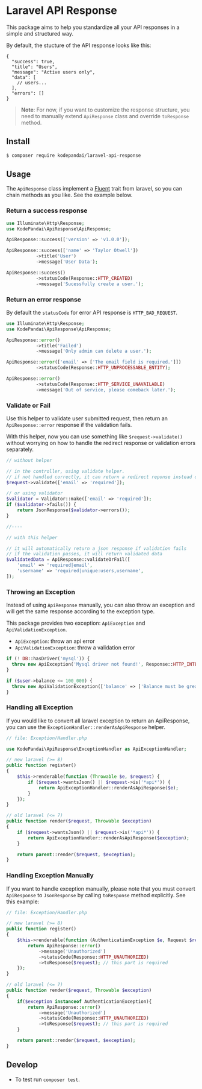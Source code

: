 # Laravel API Response

This package aims to help you standardize all your API responses in
a simple and structured way.

By default, the stucture of the API response looks like this:

```jsonc
{
  "success": true,
  "title": "Users",
  "message": "Active users only",
  "data": [
    // users...
  ],
  "errors": []
}
```

> **Note**: For now, if you want to customize the response structure,
> you need to manually extend `ApiResponse` class and override `toResponse` method.

## Install

```sh
$ composer require kodepandai/laravel-api-response
```

## Usage

The `ApiResponse` class implement a [Fluent](https://laravel.com/api/master/Illuminate/Support/Fluent.html)
trait from laravel, so you can chain methods as you like. See the example below.

### Return a success response

```php
use Illuminate\Http\Response;
use KodePandai\ApiResponse\ApiResponse;

ApiResponse::success(['version' => 'v1.0.0']);

ApiResponse::success(['name' => 'Taylor Otwell'])
           ->title('User')
           ->message('User Data');

ApiResponse::success()
           ->statusCode(Response::HTTP_CREATED)
           ->message('Sucessfully create a user.');
```

### Return an error response

By default the `statusCode` for error API response is `HTTP_BAD_REQUEST`.

```php
use Illuminate\Http\Response;
use KodePandai\ApiResponse\ApiResponse;

ApiResponse::error()
           ->title('Failed')
           ->message('Only admin can delete a user.');

ApiResponse::error(['email' => ['The email field is required.']])
           ->statusCode(Response::HTTP_UNPROCESSABLE_ENTITY);

ApiResponse::error()
           ->statusCode(Response::HTTP_SERVICE_UNAVAILABLE)
           ->message('Out of service, please comeback later.');
```

### Validate or Fail

Use this helper to validate user submitted request, then return
an `ApiResponse::error` response if the validation fails.

With this helper, now you can use something like `$request->validate()`
without worrying on how to handle the redirect response or validation errors
separately.

```php
// without helper

// in the controller, using validate helper.
// if not handled correctly, it can return a redirect reponse instead of json response
$request->validate(['email' => 'required']);

// or using validator
$validator = Validator::make(['email' => 'required']);
if ($validator->fails()) {
    return JsonResponse($validator->errors());
}

//----

// with this helper

// it will automatically return a json response if validation fails
// if the validation passes, it will return validated data
$validatedData = ApiResponse::validateOrFail([
    'email' => 'required|email',
    'username' => 'required|unique:users,username',
]);
```

### Throwing an Exception

Instead of using `ApiResponse` manually, you can also throw an exception
and will get the same response according to the exception type.

This package provides two exception: `ApiException` and `ApiValidationException`.

- `ApiException`: throw an api error
- `ApiValidationException`: throw a validation error

```php
if (! DB::hasDriver('mysql')) {
  throw new ApiException('Mysql driver not found!', Response::HTTP_INTERNAL_SERVER_ERROR);
}

if ($user->balance <= 100_000) {
  throw new ApiValidationException(['balance' => ['Balance must be greater than 100K']]);
}
```

### Handling all Exception

If you would like to convert all laravel exception to return an ApiResponse,
you can use the `ExceptionHandler::renderAsApiResponse` helper.

```php
// file: Exception/Handler.php

use KodePandai\ApiResponse\ExceptionHandler as ApiExceptionHandler;

// new laravel (>= 8)
public function register()
{
    $this->renderable(function (Throwable $e, $request) {
        if ($request->wantsJson() || $request->is('*api*')) {
            return ApiExceptionHandler::renderAsApiResponse($e);
        }
    });
}

// old laravel (<= 7)
public function render($request, Throwable $exception)
{
    if ($request->wantsJson() || $request->is('*api*')) {
        return ApiExceptionHandler::renderAsApiResponse($exception);
    }

    return parent::render($request, $exception);
}
```

### Handling Exception Manually

If you want to handle exception manually, 
please note that you must convert `ApiResponse` to `JsonResponse`
by calling `toResponse` method explicitly. See this example:

```php
// file: Exception/Handler.php

// new laravel (>= 8)
public function register()
{
    $this->renderable(function (AuthenticationException $e, Request $request) {
        return ApiResponse::error()
            ->message('Unauthorized')
            ->statusCode(Response::HTTP_UNAUTHORIZED)
            ->toResponse($request); // this part is required
    });
}

// old laravel (<= 7)
public function render($request, Throwable $exception)
{
    if($exception instanceof AuthenticationException){
        return ApiResponse::error()
            ->message('Unauthorized')
            ->statusCode(Response::HTTP_UNAUTHORIZED)
            ->toResponse($request); // this part is required
    }

    return parent::render($request, $exception);
}

```

## Develop

- To test run `composer test`.
